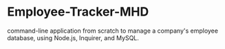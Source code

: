 # Employee-Tracker-MHD
command-line application from scratch to manage a company's employee database, using Node.js, Inquirer, and MySQL.
